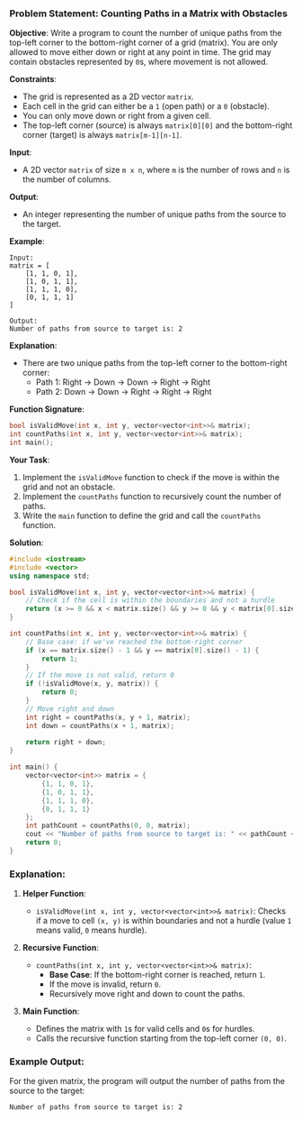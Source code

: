 ### Problem Statement: Counting Paths in a Matrix with Obstacles

**Objective**:
Write a program to count the number of unique paths from the top-left corner to the bottom-right corner of a grid (matrix). You are only allowed to move either down or right at any point in time. The grid may contain obstacles represented by `0`s, where movement is not allowed.

**Constraints**:
- The grid is represented as a 2D vector `matrix`.
- Each cell in the grid can either be a `1` (open path) or a `0` (obstacle).
- You can only move down or right from a given cell.
- The top-left corner (source) is always `matrix[0][0]` and the bottom-right corner (target) is always `matrix[m-1][n-1]`.

**Input**:
- A 2D vector `matrix` of size `m x n`, where `m` is the number of rows and `n` is the number of columns.

**Output**:
- An integer representing the number of unique paths from the source to the target.

**Example**:
```
Input:
matrix = [
    [1, 1, 0, 1],
    [1, 0, 1, 1],
    [1, 1, 1, 0],
    [0, 1, 1, 1]
]

Output:
Number of paths from source to target is: 2
```

**Explanation**:
- There are two unique paths from the top-left corner to the bottom-right corner:
  - Path 1: Right -> Down -> Down -> Right -> Right
  - Path 2: Down -> Down -> Right -> Right -> Right

**Function Signature**:
```cpp
bool isValidMove(int x, int y, vector<vector<int>>& matrix);
int countPaths(int x, int y, vector<vector<int>>& matrix);
int main();
```

**Your Task**:
1. Implement the `isValidMove` function to check if the move is within the grid and not an obstacle.
2. Implement the `countPaths` function to recursively count the number of paths.
3. Write the `main` function to define the grid and call the `countPaths` function.

**Solution**:
```cpp
#include <iostream>
#include <vector>
using namespace std;

bool isValidMove(int x, int y, vector<vector<int>>& matrix) {
    // Check if the cell is within the boundaries and not a hurdle
    return (x >= 0 && x < matrix.size() && y >= 0 && y < matrix[0].size() && matrix[x][y] == 1);
}

int countPaths(int x, int y, vector<vector<int>>& matrix) {
    // Base case: if we've reached the bottom-right corner
    if (x == matrix.size() - 1 && y == matrix[0].size() - 1) {
        return 1;
    }
    // If the move is not valid, return 0
    if (!isValidMove(x, y, matrix)) {
        return 0;
    }
    // Move right and down
    int right = countPaths(x, y + 1, matrix);
    int down = countPaths(x + 1, matrix);
    
    return right + down;
}

int main() {
    vector<vector<int>> matrix = {
        {1, 1, 0, 1},
        {1, 0, 1, 1},
        {1, 1, 1, 0},
        {0, 1, 1, 1}
    };
    int pathCount = countPaths(0, 0, matrix);
    cout << "Number of paths from source to target is: " << pathCount << endl;
    return 0;
}
```

### Explanation:
1. **Helper Function**:
   - `isValidMove(int x, int y, vector<vector<int>>& matrix)`: Checks if a move to cell `(x, y)` is within boundaries and not a hurdle (value `1` means valid, `0` means hurdle).

2. **Recursive Function**:
   - `countPaths(int x, int y, vector<vector<int>>& matrix)`: 
     - **Base Case**: If the bottom-right corner is reached, return `1`.
     - If the move is invalid, return `0`.
     - Recursively move right and down to count the paths.

3. **Main Function**:
   - Defines the matrix with `1`s for valid cells and `0`s for hurdles.
   - Calls the recursive function starting from the top-left corner `(0, 0)`.

### Example Output:
For the given matrix, the program will output the number of paths from the source to the target:
```
Number of paths from source to target is: 2
```
